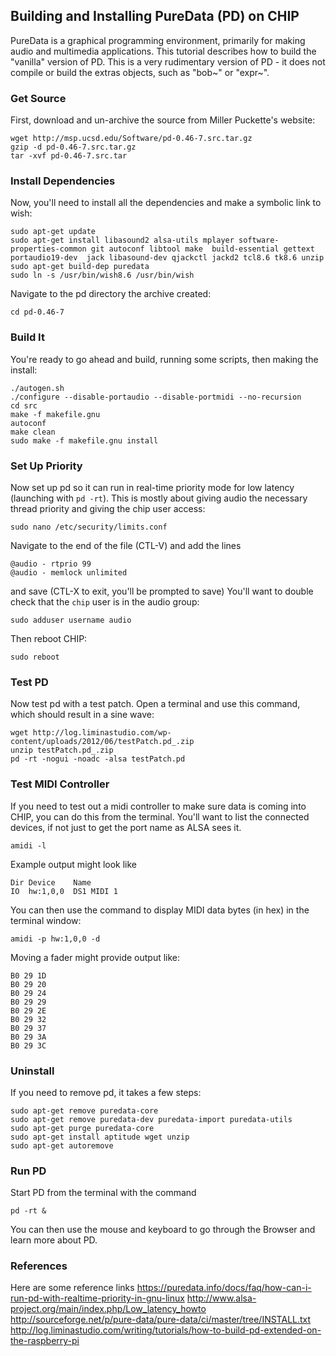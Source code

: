 ## Building and Installing PureData (PD) on CHIP

PureData is a graphical programming environment, primarily for making audio and multimedia applications. This tutorial describes how to build the "vanilla" version of PD. This is a very rudimentary version of PD - it does not compile or build the extras objects, such as "bob~" or "expr~".

### Get Source
First, download and un-archive the source from Miller Puckette's website:

```shell
wget http://msp.ucsd.edu/Software/pd-0.46-7.src.tar.gz
gzip -d pd-0.46-7.src.tar.gz
tar -xvf pd-0.46-7.src.tar
```

### Install Dependencies

Now, you'll need to install all the dependencies and make a symbolic link to wish:

```shell
sudo apt-get update 
sudo apt-get install libasound2 alsa-utils mplayer software-properties-common git autoconf libtool make  build-essential gettext portaudio19-dev  jack libasound-dev qjackctl jackd2 tcl8.6 tk8.6 unzip
sudo apt-get build-dep puredata
sudo ln -s /usr/bin/wish8.6 /usr/bin/wish
```

Navigate to the pd directory the archive created:

```shell
cd pd-0.46-7
```

### Build It

You're ready to go ahead and build, running some scripts, then making the install:

```shell
./autogen.sh
./configure --disable-portaudio --disable-portmidi --no-recursion
cd src
make -f makefile.gnu
autoconf
make clean
sudo make -f makefile.gnu install
```

### Set Up Priority

Now set up pd so it can run in real-time priority mode for low latency (launching with `pd -rt`). 
This is mostly about giving audio the necessary thread priority and giving the chip user access:

```shell
sudo nano /etc/security/limits.conf
```

Navigate to the end of the file (CTL-V) and add the lines

```shell
@audio - rtprio 99
@audio - memlock unlimited
```

and save (CTL-X to exit, you'll be prompted to save)
You'll want to double check that the `chip` user is in the audio group:

```shell
sudo adduser username audio
```

Then reboot CHIP:

```shell
sudo reboot
```

### Test PD

Now test pd with a test patch. Open a terminal and use this command, which should result in a sine wave:

```shell
wget http://log.liminastudio.com/wp-content/uploads/2012/06/testPatch.pd_.zip
unzip testPatch.pd_.zip
pd -rt -nogui -noadc -alsa testPatch.pd
```

### Test MIDI Controller

If you need to test out a midi controller to make sure data is coming into CHIP, you can do this from the terminal.
You'll want to list the connected devices, if not just to get the port name as ALSA sees it.

```shell
amidi -l
```

Example output might look like
```shell
Dir Device    Name
IO  hw:1,0,0  DS1 MIDI 1
```

You can then use the command to display MIDI data bytes (in hex) in the terminal window:

```shell
amidi -p hw:1,0,0 -d
```

Moving a fader might provide output like:

```shell
B0 29 1D
B0 29 20
B0 29 24
B0 29 29
B0 29 2E
B0 29 32
B0 29 37
B0 29 3A
B0 29 3C
```


### Uninstall
If you need to remove pd, it takes a few steps:

```shell
sudo apt-get remove puredata-core
sudo apt-get remove puredata-dev puredata-import puredata-utils
sudo apt-get purge puredata-core
sudo apt-get install aptitude wget unzip
sudo apt-get autoremove
```

### Run PD
Start PD from the terminal with the command

```shell
pd -rt &
```

You can then use the mouse and keyboard to go through the Browser and learn more about PD.

### References
Here are some reference links
https://puredata.info/docs/faq/how-can-i-run-pd-with-realtime-priority-in-gnu-linux
http://www.alsa-project.org/main/index.php/Low_latency_howto
http://sourceforge.net/p/pure-data/pure-data/ci/master/tree/INSTALL.txt
http://log.liminastudio.com/writing/tutorials/how-to-build-pd-extended-on-the-raspberry-pi